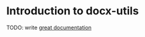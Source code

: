 # Introduction to docx-utils

TODO: write [great documentation](http://jacobian.org/writing/what-to-write/)

